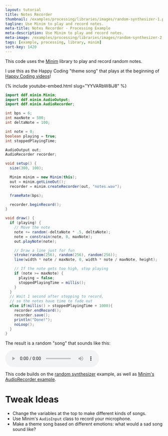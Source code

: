 ```yaml
---
layout: tutorial
title: Notes Recorder
thumbnail: /examples/processing/libraries/images/random-synthesizer-1.png
tagline: Use Minim to play and record notes.
meta-title: Notes Recorder - Processing Example
meta-description: Use Minim to play and record notes.
meta-image: /examples/processing/libraries/images/random-synthesizer-2.png
tags: [example, processing, library, minim]
sort-key: 1420
---
```


This code uses the [Minim](http://code.compartmental.net/tools/minim/) library to play and record random notes.

I use this as the Happy Coding "theme song" that plays at the beginning of [Happy Coding videos](https://www.youtube.com/user/TheKevinWorkman)!

{% include youtube-embed.html slug="YYVARbW8iJ8" %}

```java
import ddf.minim.Minim;
import ddf.minim.AudioOutput;
import ddf.minim.AudioRecorder;

int bps = 6;
int maxNote = 500;
int deltaNote = 100;

int note = 0;
boolean playing = true;
int stoppedPlayingTime;

AudioOutput out;
AudioRecorder recorder;

void setup() {
  size(300, 100);

  Minim minim = new Minim(this);
  out = minim.getLineOut();
  recorder = minim.createRecorder(out, "notes.wav");

  frameRate(bps);

  recorder.beginRecord();
}

void draw() {
  if (playing) {
    // Move the note
    note += random(-deltaNote * .5, deltaNote);
    note = constrain(note, 0, maxNote);
    out.playNote(note);

    // Draw a line just for fun
    stroke(random(256), random(256), random(256));
    line(width * note / maxNote, 0, width * note / maxNote, height);

    // If the note gets too high, stop playing
    if (note >= maxNote) {
      playing = false;
      stoppedPlayingTime = millis();
    }
  }
  // Wait 1 second after stopping to record,
  // so the notes have time to fade out
  else if(millis() > stoppedPlayingTime + 1000){
    recorder.endRecord();
    recorder.save();
    println("Done!");
    noLoop();
  }
}

```

The result is a random "song" that sounds like this:

<audio controls>
  <source src="/HappyCoding/examples/processing/libraries/data/random-synthesizer.mp3" type="audio/mpeg">
</audio>

This code builds on the [random synthesizer](/examples/processing/libraries/random-synthesizer) example, as well as [Minim's AudioRecorder example](http://code.compartmental.net/minim/audiorecorder_class_audiorecorder.html).

# Tweak Ideas

- Change the variables at the top to make different kinds of songs.
- Use Minim's `AudioInput` class to record your microphone.
- Make a theme song based on different emotions: what would a sad song sound like?
